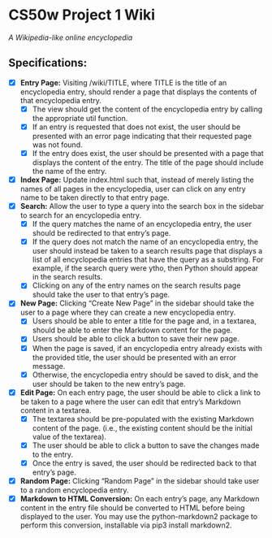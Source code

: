 # **CS50w Project 1 Wiki**

_A Wikipedia-like online encyclopedia_

## **Specifications:**

- [x] **Entry Page:** Visiting /wiki/TITLE, where TITLE is the title of an encyclopedia entry, should render a page that displays the contents of that encyclopedia entry.
  - [x] The view should get the content of the encyclopedia entry by calling the appropriate util function.
  - [x] If an entry is requested that does not exist, the user should be presented with an error page indicating that their requested page was not found.
  - [x] If the entry does exist, the user should be presented with a page that displays the content of the entry. The title of the page should include the name of the entry.
- [x] **Index Page:** Update index.html such that, instead of merely listing the names of all pages in the encyclopedia, user can click on any entry name to be taken directly to that entry page.
- [x] **Search:** Allow the user to type a query into the search box in the sidebar to search for an encyclopedia entry.
  - [x] If the query matches the name of an encyclopedia entry, the user should be redirected to that entry’s page.
  - [x] If the query does not match the name of an encyclopedia entry, the user should instead be taken to a search results page that displays a list of all encyclopedia entries that have the query as a substring. For example, if the search query were ytho, then Python should appear in the search results.
  - [x] Clicking on any of the entry names on the search results page should take the user to that entry’s page.
- [x] **New Page:** Clicking “Create New Page” in the sidebar should take the user to a page where they can create a new encyclopedia entry.
  - [x] Users should be able to enter a title for the page and, in a textarea, should be able to enter the Markdown content for the page.
  - [x] Users should be able to click a button to save their new page.
  - [x] When the page is saved, if an encyclopedia entry already exists with the provided title, the user should be presented with an error message.
  - [x] Otherwise, the encyclopedia entry should be saved to disk, and the user should be taken to the new entry’s page.
- [x] **Edit Page:** On each entry page, the user should be able to click a link to be taken to a page where the user can edit that entry’s Markdown content in a textarea.
  - [x] The textarea should be pre-populated with the existing Markdown content of the page. (i.e., the existing content should be the initial value of the textarea).
  - [x] The user should be able to click a button to save the changes made to the entry.
  - [x] Once the entry is saved, the user should be redirected back to that entry’s page.
- [x] **Random Page:** Clicking “Random Page” in the sidebar should take user to a random encyclopedia entry.
- [x] **Markdown to HTML Conversion:** On each entry’s page, any Markdown content in the entry file should be converted to HTML before being displayed to the user. You may use the python-markdown2 package to perform this conversion, installable via pip3 install markdown2.
